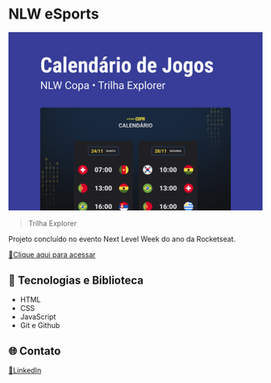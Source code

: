 # NLW eSports 

![preview](./.github/preview.png)

> Trilha Explorer

Projeto concluído no evento Next Level Week do ano da Rocketseat.

[🔗Clique aqui para acessar](https://jorginhoo.github.io/nlw-copa/)

## 🚀 Tecnologias e Biblioteca

- HTML
- CSS
- JavaScript
- Git e Github


## 🌐 Contato

[🔗LinkedIn](https://www.linkedin.com/in/jorge-sidney-1b9696238/)
